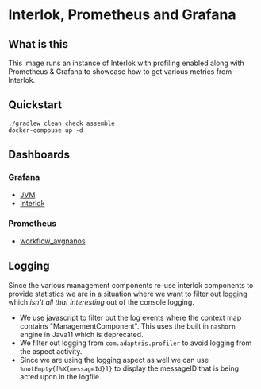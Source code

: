 # Interlok, Prometheus and Grafana

## What is this

This image runs an instance of Interlok with profiling enabled along with Prometheus & Grafana to showcase how to get various metrics from Interlok.

## Quickstart

```shell
./gradlew clean check assemble
docker-compouse up -d
```

## Dashboards

### Grafana

- [JVM](http://localhost:3000/d/K9kmttsGk/jvm)
- [Interlok](http://localhost:3000/d/XyHj4tsMk/interlok)

### Prometheus

- [workflow_avgnanos](http://localhost:9090/graph?g0.expr=workflow_avgnanos&g0.tab=1&g0.stacked=0&g0.range_input=1h)


## Logging

Since the various management components re-use interlok components to provide statistics we are in a situation where we want to filter out logging which _isn't all that interesting_ out of the console logging.

- We use javascript to filter out the log events where the context map contains "ManagementComponent". This uses the built in `nashorn` engine in Java11 which is deprecated.
- We filter out logging from `com.adaptris.profiler` to avoid logging from the aspect activity.
- Since we are using the logging aspect as well we can use `%notEmpty{[%X{messageId}]}` to display the messageID that is being acted upon in the logfile.
